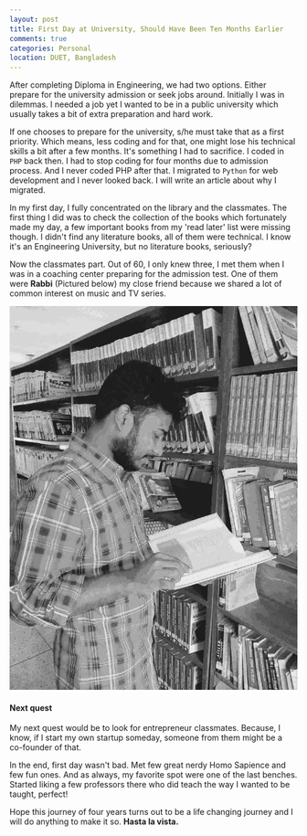 ```yaml
---
layout: post
title: First Day at University, Should Have Been Ten Months Earlier
comments: true
categories: Personal
location: DUET, Bangladesh
---
```


After completing Diploma in Engineering, we had two options. Either prepare for the university admission or seek jobs around. Initially I was in dilemmas. I needed a job yet I wanted to be in a public university which usually takes a bit of extra preparation and hard work.

If one chooses to prepare for the university, s/he must take that as a first priority. Which means, less coding and for that, one might lose his technical skills a bit after a few months. It's something I had to sacrifice. I coded in `PHP` back then. I had to stop coding for four months due to admission process. And I never coded PHP after that. I migrated to `Python` for web development and I never looked back. I will write an article about why I migrated.

In my first day, I fully concentrated on the library and the classmates. The first thing I did was to check the collection of the books which fortunately made my day, a few important books from my 'read later' list were missing though. I didn't find any literature books, all of them were technical. I know it's an Engineering University, but no literature books, seriously?

Now the classmates part. Out of 60, I only knew three, I met them when I was in a coaching center preparing for the admission test. One of them were **Rabbi** (Pictured below) my close friend because we shared a lot of common interest on music and TV series.


![Rabbi, the closest one](/post_images/2018/Feb/rabbi.jpg)


#### Next quest

My next quest would be to look for entrepreneur classmates. Because, I know, if I start my own startup someday, someone from them might be a co-founder of that.

In the end, first day wasn't bad. Met few great nerdy Homo Sapience and few fun ones. And as always, my favorite spot were one of the last benches. Started liking a few professors there who did teach the way I wanted to be taught, perfect! 

Hope this journey of four years turns out to be a life changing journey and I will do anything to make it so. **Hasta la vista.**